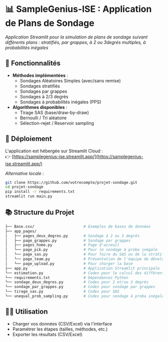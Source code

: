 # 📊 SampleGenius-ISE : Application de Plans de Sondage

*Application Streamlit pour la simulation de plans de sondage suivant différents plans : stratifiés, par grappes, à 2 ou 3degrés multiples, à probabilités inégales*

## 🌟 Fonctionnalités
- **Méthodes implémentées** :
  - Sondages Aléatoires Simples (avec/sans remise)
  - Sondages stratifiés
  - Sondages par grappes
  - Sondages à 2/3 degrés
  - Sondages à probabilités inégales (PPS)
- **Algorithmes disponibles** :
  - Tirage SAS (base/draw-by-draw)
  - Bernoulli / Tri aléatoire
  - Sélection-rejet / Reservoir sampling

## 🚀 Déploiement

L'application est hébergée sur Streamlit Cloud :  
👉 [https://samplegenius-ise.streamlit.app/](https://samplegenius-ise.streamlit.app/)

*Alternative locale :*
```bash
git clone https://github.com/votrecompte/projet-sondage.git
cd projet-sondage
pip install -r requirements.txt
streamlit run main.py
```

## 📚 Structure du Projet

```bash
├── Base.csv/                      # Exemples de bases de données
├── app_pages/
│   ├── pages_deux_degres.py       # Sondage à 2 ou 3 degrés
│   ├── page_grappes.py            # Sondage par grappes
│   ├── pages_home.py              # Page d'acceuil
│   └── page_pik.py                # Pour le sondage à proba inégale
│   └── page_sas.py                # Pour faire du SAS ou de la stratification
│   └── page_team.py               # Présentation de l'équipe de développement
│   └── page_upload.py             # Pour charger la base
├── app.py                         # Application Streamlit principale
└── estimation.py                  # Codes pour le calcul des différents estimateurs : la moyenne et le total empirique, l'estimateur de Hajek et celui de Horvitz Thompson ainsi que les intervalles de confiances 
└── requirements.txt               # Dépendances Python
└── sondage_deux_degres.py         # Codes pour 2 et/ou 3 degrés
└── sondage_par_grappes.py         # Codes pour sondage par grappes
└── tirage_sas.py                  # Codes pour SAS
└── unequal_prob_sampling.py       # Codes pour sondage à proba inégale
```

## 🧑‍💻 Utilisation

- Charger vos données (CSV/Excel) via l'interface
- Paramétrer les étapes (tailles, méthodes, etc.)
- Exporter les résultats (CSV/Excel)

